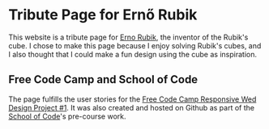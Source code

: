 # Tribute Page for Ernő Rubik
This website is a tribute page for [Erno Rubik](https://en.wikipedia.org/wiki/Ern%C5%91_Rubik), the inventor of the Rubik's cube.
I chose to make this page because I enjoy solving Rubik's cubes, 
and I also thought that I could make a fun design using the cube as inspiration.

## Free Code Camp and School of Code
The page fulfills the user stories for the [Free Code Camp Responsive Wed Design Project #1](https://www.freecodecamp.org/learn/responsive-web-design/responsive-web-design-projects/build-a-tribute-page).
It was also created and hosted on Github as part of the [School of Code](https://www.schoolofcode.co.uk)'s pre-course work.